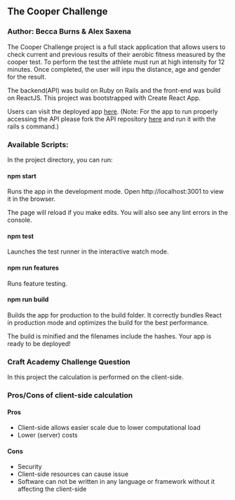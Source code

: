 ## The Cooper Challenge
### Author: Becca Burns & Alex Saxena

The Cooper Challenge project is a full stack application that allows users to check current and previous results of their aerobic fitness measured by the cooper test. To perform the test the athlete must run at high intensity for 12 minutes. Once completed, the user will inpu the distance, age and gender for the result.

The backend(API) was build on Ruby on Rails and the front-end was build on ReactJS. This project was bootstrapped with Create React App.

Users can visit the deployed app [here]().
(Note: For the app to run properly accessing the API please fork the API repository [here](https://github.com/beccaburns/Cooper_App/tree/development/cooper_api) and run it with the rails s command.)

### Available Scripts:
In the project directory, you can run:

#### npm start
Runs the app in the development mode.
Open http://localhost:3001 to view it in the browser.

The page will reload if you make edits.
You will also see any lint errors in the console.

#### npm test
Launches the test runner in the interactive watch mode.

#### npm run features
Runs feature testing.

#### npm run build
Builds the app for production to the build folder.
It correctly bundles React in production mode and optimizes the build for the best performance.

The build is minified and the filenames include the hashes.
Your app is ready to be deployed!

### Craft Academy Challenge Question
In this project the calculation is performed on the client-side.

### Pros/Cons of client-side calculation
#### Pros
- Client-side allows easier scale due to lower computational load
- Lower (server) costs
#### Cons
- Security
- Client-side resources can cause issue
- Software can not be written in any language or framework without it affecting the client-side